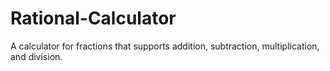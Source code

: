 # Rational-Calculator

A calculator for fractions that supports addition, subtraction, multiplication, and division.
